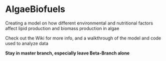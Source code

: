 # AlgaeBiofuels
Creating a model on how different environmental and nutritional factors affect lipid production and biomass production in algae

Check out the Wiki for more info, and a walkthrough of the model and code used to analyze data

**Stay in master branch, especially leave Beta-Branch alone**
